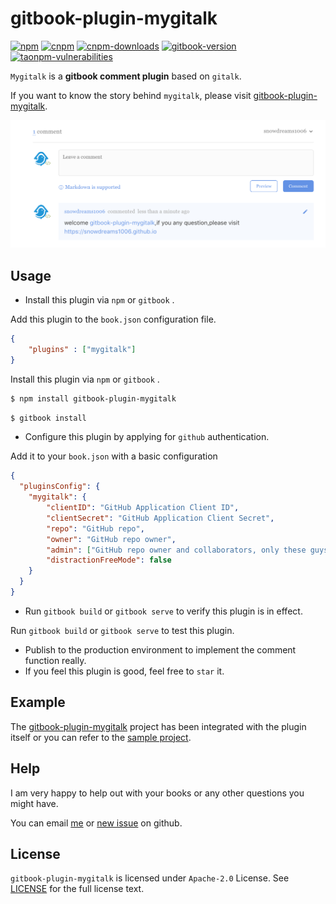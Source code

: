 # gitbook-plugin-mygitalk

[![npm][npm-version-image]][npm-version-url] [![cnpm][taonpm-version-image]][taonpm-version-url] [![cnpm-downloads][taonpm-downloads-image]][taonpm-version-url] [![gitbook-version][gitbook-version-image]][gitbook-version-url] [![taonpm-vulnerabilities][taonpm-vulnerabilities-image]][taonpm-vulnerabilities-url]

`Mygitalk` is a **gitbook comment plugin** based on `gitalk`.

If you want to know the story behind `mygitalk`, please visit [gitbook-plugin-mygitalk](https://snowdreams1006.github.io/gitbook-plugin-mygitalk/).

![mygitalk-use-preview.png](./docs/images/mygitalk-use-preview.png)

## Usage

- Install this plugin via `npm` or `gitbook` .

Add this plugin to the `book.json` configuration file.

```json
{
    "plugins" : ["mygitalk"]
}
```

Install this plugin via `npm` or `gitbook` .

```bash
$ npm install gitbook-plugin-mygitalk
```

```bash
$ gitbook install
```

- Configure this plugin by applying for `github` authentication.

Add it to your `book.json` with a basic configuration

```json
{
  "pluginsConfig": {
    "mygitalk": {
        "clientID": "GitHub Application Client ID",
        "clientSecret": "GitHub Application Client Secret",
        "repo": "GitHub repo",
        "owner": "GitHub repo owner",
        "admin": ["GitHub repo owner and collaborators, only these guys can initialize github issues"],
        "distractionFreeMode": false
    }
  }
}
```

- Run `gitbook build` or `gitbook serve` to verify this plugin is in effect.

Run `gitbook build` or `gitbook serve` to test this plugin.

- Publish to the production environment to implement the comment function really.
- If you feel this plugin is good, feel free to `star` it.

## Example

The [gitbook-plugin-mygitalk](https://github.com/snowdreams1006/gitbook-plugin-mygitalk) project has been integrated with the plugin itself or you can refer to the [sample project](https://github.com/snowdreams1006/gitbook-plugin-mygitalk/tree/master/example).

## Help

I am very happy to help out with your books or any other questions you might have. 

You can email [me](mailto:snowdreams1006@163.com) or [new issue](https://github.com/snowdreams1006/gitbook-plugin-mygitalk/issues) on github.

## License

`gitbook-plugin-mygitalk` is licensed under `Apache-2.0` License. See [LICENSE](LICENSE) for the full license text.

[npm-version-image]: https://img.shields.io/npm/v/gitbook-plugin-mygitalk.svg?style=flat-square
[npm-version-url]: https://www.npmjs.com/package/gitbook-plugin-mygitalk
[taonpm-version-image]: https://npm.taobao.org/badge/v/gitbook-plugin-mygitalk.svg
[taonpm-version-url]: https://npm.taobao.org/package/gitbook-plugin-mygitalk
[taonpm-downloads-image]: https://npm.taobao.org/badge/d/gitbook-plugin-mygitalk.svg
[gitbook-version-image]: https://badgen.net/badge/gitbook/%3E%3D2.4.3/blue
[gitbook-version-url]: https://www.npmjs.com/package/gitbook
[taonpm-vulnerabilities-image]: https://snyk.io.cnpmjs.org/test/npm/gitbook-plugin-mygitalk/badge.svg
[taonpm-vulnerabilities-url]: https://snyk.io.cnpmjs.org/test/npm/gitbook-plugin-mygitalk








